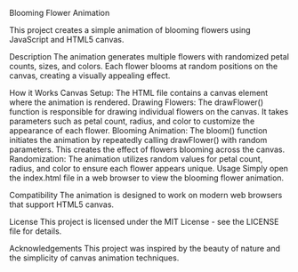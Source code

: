 Blooming Flower Animation

This project creates a simple animation of blooming flowers using JavaScript and HTML5 canvas.

Description
The animation generates multiple flowers with randomized petal counts, sizes, and colors. Each flower blooms at random positions on the canvas, creating a visually appealing effect.

How it Works
Canvas Setup: The HTML file contains a canvas element where the animation is rendered.
Drawing Flowers: The drawFlower() function is responsible for drawing individual flowers on the canvas. It takes parameters such as petal count, radius, and color to customize the appearance of each flower.
Blooming Animation: The bloom() function initiates the animation by repeatedly calling drawFlower() with random parameters. This creates the effect of flowers blooming across the canvas.
Randomization: The animation utilizes random values for petal count, radius, and color to ensure each flower appears unique.
Usage
Simply open the index.html file in a web browser to view the blooming flower animation.

Compatibility
The animation is designed to work on modern web browsers that support HTML5 canvas.

License
This project is licensed under the MIT License - see the LICENSE file for details.

Acknowledgements
This project was inspired by the beauty of nature and the simplicity of canvas animation techniques.